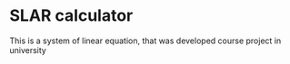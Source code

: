 # SLAR calculator

This is a system of linear equation, that was developed course project in university
